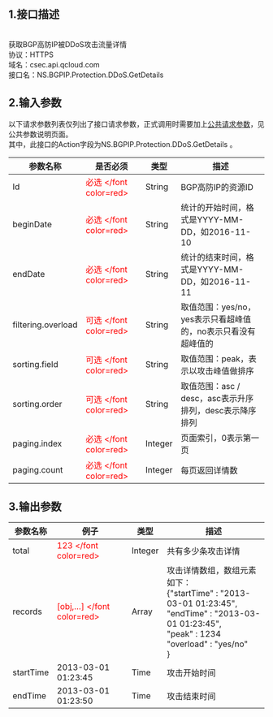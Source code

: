 ## 1.接口描述
<br> 获取BGP高防IP被DDoS攻击流量详情
<br> 协议：HTTPS
<br> 域名：csec.api.qcloud.com
<br> 接口名：NS.BGPIP.Protection.DDoS.GetDetails  

## 2.输入参数
以下请求参数列表仅列出了接口请求参数，正式调用时需要加上[公共请求参数](https://www.qcloud.com/document/product/295/7279)，见公共参数说明页面。
<br> 其中，此接口的Action字段为NS.BGPIP.Protection.DDoS.GetDetails 。

| 参数名称 | 是否必须 | 类型 | 描述 |
|---------|---------|---------|---------|
| Id | <font color=red> 必选 </font color=red> | String | BGP高防IP的资源ID |
| beginDate|<font color=red> 必选 </font color=red>| String | 统计的开始时间，格式是YYYY-MM-DD，如2016-11-10 |
| endDate|<font color=red> 必选 </font color=red>| String | 统计的结束时间，格式是YYYY-MM-DD，如2016-11-11 |
| filtering.overload|<font color=red> 可选 </font color=red>| String | 取值范围：yes/no，yes表示只看超峰值的，no表示只看没有超峰值的 |
| sorting.field|<font color=red> 可选 </font color=red>| String | 取值范围：peak，表示以攻击峰值做排序 |
| sorting.order|<font color=red> 可选 </font color=red>| String | 取值范围：asc / desc，asc表示升序排列，desc表示降序排列 |
| paging.index|<font color=red> 必选 </font color=red>| Integer | 页面索引，0表示第一页|
| paging.count|<font color=red> 必选 </font color=red>| Integer | 每页返回详情数|

## 3.输出参数
| 参数名称 | 例子| 类型 | 描述 |
|---------|---------|---------|---------|
|total| <font color=red> 123 </font color=red> |Integer | 共有多少条攻击详情 |
| records |<font color=red> [obj,…] </font color=red>| Array |攻击详情数组，数组元素如下： <br>{"startTime" : "2013-03-01 01:23:45",<br>"endTime" : "2013-03-01 01:23:45",<br>"peak" : 1234<br>"overload" : "yes/no"<br>} |
| startTime|2013-03-01 01:23:45| Time | 攻击开始时间 |
| endTime|2013-03-01 01:23:50| Time | 攻击结束时间 |

